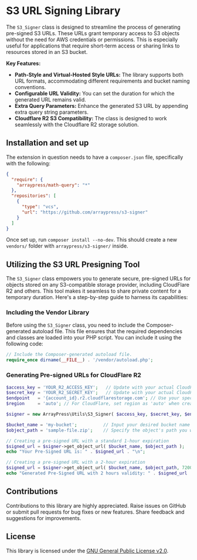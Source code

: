 #  S3 URL Signing Library

The `S3_Signer` class is designed to streamline the process of generating pre-signed S3 URLs. These URLs grant temporary access to S3 objects without the need for AWS credentials or permissions. This is especially useful for applications that require short-term access or sharing links to resources stored in an S3 bucket.

**Key Features:**

* **Path-Style and Virtual-Hosted Style URLs:** The library supports both URL formats, accommodating different requirements and bucket naming conventions.
* **Configurable URL Validity:** You can set the duration for which the generated URL remains valid.
* **Extra Query Parameters:** Enhance the generated S3 URL by appending extra query string parameters.
* **Cloudflare R2 S3 Compatibility:** The class is designed to work seamlessly with the Cloudflare R2 storage solution.

## Installation and set up

The extension in question needs to have a `composer.json` file, specifically with the following:

```json 
{
  "require": {
    "arraypress/math-query": "*"
  },
  "repositories": [
    {
      "type": "vcs",
      "url": "https://github.com/arraypress/s3-signer"
    }
  ]
}
```

Once set up, run `composer install --no-dev`. This should create a new `vendors/` folder
with `arraypress/s3-signer/` inside.

## Utilizing the S3 URL Presigning Tool

The `S3_Signer` class empowers you to generate secure, pre-signed URLs for objects stored on any S3-compatible storage provider, including CloudFlare R2 and others. This tool makes it seamless to share private content for a temporary duration. Here's a step-by-step guide to harness its capabilities:

### Including the Vendor Library

Before using the `S3_Signer` class, you need to include the Composer-generated autoload file. This file ensures that the required dependencies and classes are loaded into your PHP script. You can include it using the following code:

```php 
// Include the Composer-generated autoload file.
require_once dirname(__FILE__) . '/vendor/autoload.php';
```

### Generating Pre-signed URLs for CloudFlare R2
```php
$access_key = 'YOUR_R2_ACCESS_KEY';   // Update with your actual CloudFlare R2 access key
$secret_key = 'YOUR_R2_SECRET_KEY';   // Update with your actual CloudFlare R2 secret key
$endpoint   = '{account_id}.r2.cloudflarestorage.com'; // Use your specific R2 account ID here
$region     = 'auto'; // For CloudFlare, set region as 'auto' when creating pre-signed URLs

$signer = new ArrayPress\Utils\S3_Signer( $access_key, $secret_key, $endpoint, $region );

$bucket_name = 'my-bucket';          // Input your desired bucket name here
$object_path = 'sample-file.zip';    // Specify the object's path you want to share

// Creating a pre-signed URL with a standard 1-hour expiration
$signed_url = $signer->get_object_url( $bucket_name, $object_path );
echo "Your Pre-Signed URL is: " . $signed_url . "\n";

// Creating a pre-signed URL with a 2-hour expiration
$signed_url = $signer->get_object_url( $bucket_name, $object_path, 7200 );
echo "Generated Pre-Signed URL with 2 hours validity: " . $signed_url . "\n";
```

## Contributions

Contributions to this library are highly appreciated. Raise issues on GitHub or submit pull requests for bug
fixes or new features. Share feedback and suggestions for improvements.

## License

This library is licensed under
the [GNU General Public License v2.0](https://www.gnu.org/licenses/old-licenses/gpl-2.0.en.html).